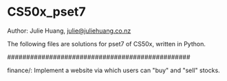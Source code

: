 # CS50x_pset7
Author: Julie Huang, julie@juliehuang.co.nz

The following files are solutions for pset7 of CS50x, written in Python.

################################################

finance/: Implement a website via which users can "buy" and "sell" stocks.
